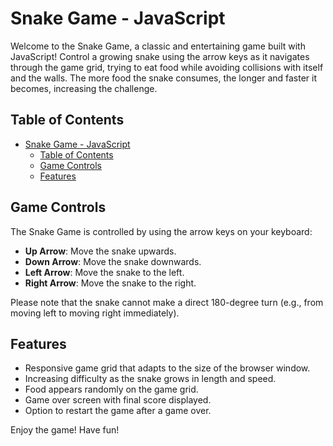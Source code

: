 # Snake Game - JavaScript

Welcome to the Snake Game, a classic and entertaining game built with JavaScript! Control a growing snake using the arrow keys as it navigates through the game grid, trying to eat food while avoiding collisions with itself and the walls. The more food the snake consumes, the longer and faster it becomes, increasing the challenge.

## Table of Contents

- [Snake Game - JavaScript](#snake-game---javascript)
  - [Table of Contents](#table-of-contents)
  - [Game Controls](#game-controls)
  - [Features](#features)

<!-- ## Getting Started

To get started with the game, follow these simple steps:

1. Clone or download the repository to your local machine.
2. Open the `index.html` file in your favorite web browser.
3. Start playing and have fun! -->

## Game Controls

The Snake Game is controlled by using the arrow keys on your keyboard:

- **Up Arrow**: Move the snake upwards.
- **Down Arrow**: Move the snake downwards.
- **Left Arrow**: Move the snake to the left.
- **Right Arrow**: Move the snake to the right.

Please note that the snake cannot make a direct 180-degree turn (e.g., from moving left to moving right immediately).

## Features

- Responsive game grid that adapts to the size of the browser window.
- Increasing difficulty as the snake grows in length and speed.
- Food appears randomly on the game grid.
- Game over screen with final score displayed.
- Option to restart the game after a game over.
<!-- 
## Contributing

Contributions to this project are welcomed and encouraged! If you'd like to make improvements, fix bugs, or add new features, please follow these steps:

1. Fork the repository and create a new branch for your changes.
2. Make your changes and commit them to your branch.
3. Submit a pull request to the main repository, detailing the changes you made and their purpose.
4. Wait for your pull request to be reviewed and approved.

## License

This Snake Game is released under the [MIT License](https://opensource.org/licenses/MIT). Please see the `LICENSE` file for more information. -->
<!-- ## Enjoy the game!
Enjoy the game, and happy coding! -->

Enjoy the game! Have fun!
